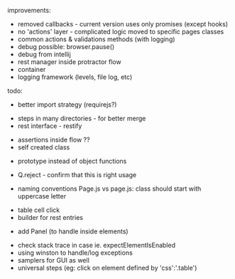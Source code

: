 improvements:
- removed callbacks - current version uses only promises (except hooks)
- no 'actions' layer - complicated logic moved to specific pages classes
- common actions & validations methods (with logging)
- debug possible: browser.pause()
- debug from intellij
- rest manager inside protractor flow
- container
- logging framework (levels, file log, etc)

todo:
- better import strategy (requirejs?)
+ steps in many directories - for better merge
+ rest interface - restify
- assertions inside flow ??
- self created class
+ prototype instead of object functions
- Q.reject - confirm that this is right usage
+ naming conventions Page.js vs page.js: class should start with uppercase letter
- table cell click
- builder for rest entries
+ add Panel (to handle inside elements)
- check stack trace in case ie. expectElementIsEnabled
- using winston to handle/log exceptions
- samplers for GUI as well
- universal steps (eg: click on element defined by 'css':'.table')